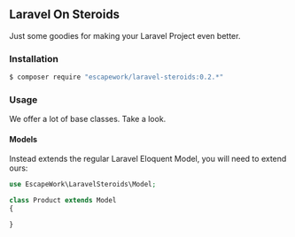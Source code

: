 ## Laravel On Steroids

Just some goodies for making your Laravel Project even better.

### Installation

```sh
$ composer require "escapework/laravel-steroids:0.2.*"
```

### Usage

We offer a lot of base classes. Take a look.

#### Models

Instead extends the regular Laravel Eloquent Model, you will need to extend ours:

```php
use EscapeWork\LaravelSteroids\Model;

class Product extends Model
{

}
```

